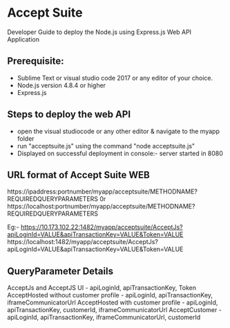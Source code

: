 # Accept Suite
Developer Guide to deploy the Node.js using Express.js Web API Application 


 
 
## Prerequisite:
* Sublime Text or  visual studio code 2017 or any editor of your choice.
* Node.js version 4.8.4 or higher
* Express.js

## Steps to deploy the web API 

* open the visual studiocode or any other editor & navigate to the myapp folder
* run "acceptsuite.js" using the command "node acceptsuite.js"
* Displayed on successful deployment in console:-
 server started in 8080
 
## URL format of Accept Suite WEB

https://ipaddress:portnumber/myapp/acceptsuite/METHODNAME?REQUIREDQUERYPARAMETERS
0r
https://localhost:portnumber/myapp/acceptsuite/METHODNAME?REQUIREDQUERYPARAMETERS


Eg:- https://10.173.102.22:1482/myapp/acceptsuite/AcceptJs?apiLoginId=VALUE&apiTransactionKey=VALUE&Token=VALUE
     https://localhost:1482/myapp/acceptsuite/AcceptJs?apiLoginId=VALUE&apiTransactionKey=VALUE&Token=VALUE

## QueryParameter Details

AcceptJs and AcceptJS UI - apiLoginId, apiTransactionKey, Token
AcceptHosted without customer profile - apiLoginId, apiTransactionKey, iframeCommunicatorUrl
AcceptHosted with customer profile - apiLoginId, apiTransactionKey, customerId, iframeCommunicatorUrl
AcceptCustomer - apiLoginId, apiTransactionKey, iframeCommunicatorUrl, customerId

 